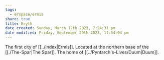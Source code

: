 ```yaml
---
tags:
  - erspace/ermis
share: true
title: Eryth
date created: Sunday, March 12th 2023, 7:24:31 pm
date modified: Friday, September 29th 2023, 11:54:04 pm
---
```


The first city of [[../index|Ermis]]. Located at the northern base of the [[./The-Spar|The Spar]]. The home of [[../Pyntarch's-Lives/Duum|Duum]]. 
